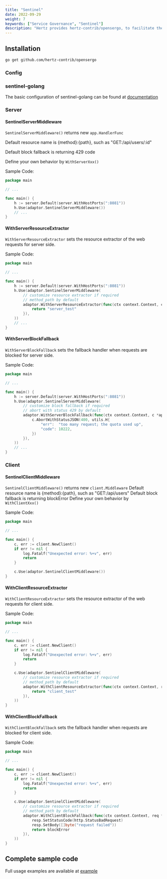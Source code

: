 ```yaml
---
title: "Sentinel"
date: 2022-09-29
weight: 7
keywords: ["Service Governance", "Sentinel"]
description: "Hertz provides hertz-contrib/opensergo, to facilitate the integration of sentinel-golang."
---
```


## Installation

```bash
go get github.com/hertz-contrib/opensergo
```

### Config

### sentinel-golang

The basic configuration of sentinel-golang can be found at [documentation](https://github.com/alibaba/sentinel-golang)

### Server

#### SentinelServerMiddleware

`SentinelServerMiddleware()` returns new `app.HandlerFunc`

Default resource name is {method}:{path}, such as "GET:/api/users/:id"

Default block fallback is returning 429 code

Define your own behavior by `WithServerXxx()`

Sample Code:

```go
package main

// ...

func main() {
	h := server.Default(server.WithHostPorts(":8081"))
	h.Use(adaptor.SentinelServerMiddleware())
	// ...
}
```

#### WithServerResourceExtractor

`WithServerResourceExtractor` sets the resource extractor of the web requests for server side.

Sample Code:

```go
package main

// ...

func main() {
	h := server.Default(server.WithHostPorts(":8081"))
	h.Use(adaptor.SentinelServerMiddleware(
		// customize resource extractor if required
		// method_path by default
		adaptor.WithServerResourceExtractor(func(ctx context.Context, c *app.RequestContext) string {
			return "server_test"
		}),
	))
	// ...
}
```

#### WithServerBlockFallback

`WithServerBlockFallback` sets the fallback handler when requests are blocked for server side.

Sample Code:

```go
package main

// ...

func main() {
	h := server.Default(server.WithHostPorts(":8081"))
	h.Use(adaptor.SentinelServerMiddleware(
		// customize block fallback if required
		// abort with status 429 by default
		adaptor.WithServerBlockFallback(func(ctx context.Context, c *app.RequestContext) {
			c.AbortWithStatusJSON(400, utils.H{
				"err":  "too many request; the quota used up",
				"code": 10222,
			})
		}),
	))
	// ...
}
```

### Client

#### SentinelClientMiddleware

`SentinelClientMiddleware()` returns new `client.Middleware`
Default resource name is {method}:{path}, such as "GET:/api/users"
Default block fallback is returning blockError
Define your own behavior by `WithClientXxx()`

Sample Code:

```go
package main

// ...

func main() {
	c, err := client.NewClient()
	if err != nil {
		log.Fatalf("Unexpected error: %+v", err)
		return
	}

	c.Use(adaptor.SentinelClientMiddleware())
}
```

#### WithClientResourceExtractor

`WithClientResourceExtractor` sets the resource extractor of the web requests for client side.

Sample Code:

```go
package main

// ...

func main() {
	c, err := client.NewClient()
	if err != nil {
		log.Fatalf("Unexpected error: %+v", err)
		return
	}

	c.Use(adaptor.SentinelClientMiddleware(
		// customize resource extractor if required
		// method_path by default
		adaptor.WithClientResourceExtractor(func(ctx context.Context, request *protocol.Request, response *protocol.Response) string {
			return "client_test"
		}),
	))
}
```

#### WithClientBlockFallback

`WithClientBlockFallback` sets the fallback handler when requests are blocked for client side.

Sample Code:

```go
package main

// ...

func main() {
	c, err := client.NewClient()
	if err != nil {
		log.Fatalf("Unexpected error: %+v", err)
		return
	}

	c.Use(adaptor.SentinelClientMiddleware(
		// customize resource extractor if required
		// method_path by default
		adaptor.WithClientBlockFallback(func(ctx context.Context, req *protocol.Request, resp *protocol.Response, blockError error) error {
			resp.SetStatusCode(http.StatusBadRequest)
			resp.SetBody([]byte("request failed"))
			return blockError
		}),
	))
}
```

## Complete sample code

Full usage examples are available at [example](https://github.com/cloudwego/hertz-examples/tree/main/sentinel/hertz)
